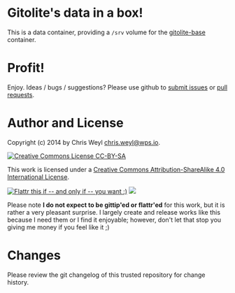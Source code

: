 # Gitolite's data in a box!

This is a data container, providing a ```/srv``` volume for the
[gitolite-base][20] container.

# Profit!

Enjoy.  Ideas / bugs / suggestions?  Please use github to
[submit issues][4] or [pull requests][5].

# Author and License

Copyright (c) 2014 by Chris Weyl <chris.weyl@wps.io>.

[![][51]][50]

This work is licensed under a [Creative Commons Attribution-ShareAlike 4.0 International License][50].

[![][2]][1] [![][100]][101]

Please note **I do not expect to be gittip'ed or flattr'ed** for this work, but it is rather a very pleasant surprise.  I largely create and release works like this because I need them or I find it enjoyable; however, don't let that stop you giving me money if you feel like it ;)


[1]: https://flattr.com/submit/auto?user_id=RsrchBoy&url=https://github.com/RsrchBoy/gitolite-data-dock&title=Docker.io%20gitolite-base%20image&tags=docker
[2]: http://api.flattr.com/button/flattr-badge-large.png "Flattr this if -- and only if -- you want :)"
[4]: https://github.com/RsrchBoy/gitolite-data-dock/issues
[5]: https://github.com/RsrchBoy/gitolite-data-dock/pulls
[20]: https://index.docker.io/u/rsrchboy/gitolite-base/
[50]: http://creativecommons.org/licenses/by-sa/4.0/ "Creative Commons License"
[51]: http://i.creativecommons.org/l/by-sa/4.0/88x31.png "Creative Commons License CC-BY-SA"
[52]: http://i.creativecommons.org/l/by-sa/4.0/80x15.png "Creative Commons License CC-BY-SA"
[100]: https://raw.githubusercontent.com/gittip/www.gittip.com/master/www/assets/%25version/logo.png
[101]: https://www.gittip.com/RsrchBoy/

# Changes

Please review the git changelog of this trusted repository for change history.

